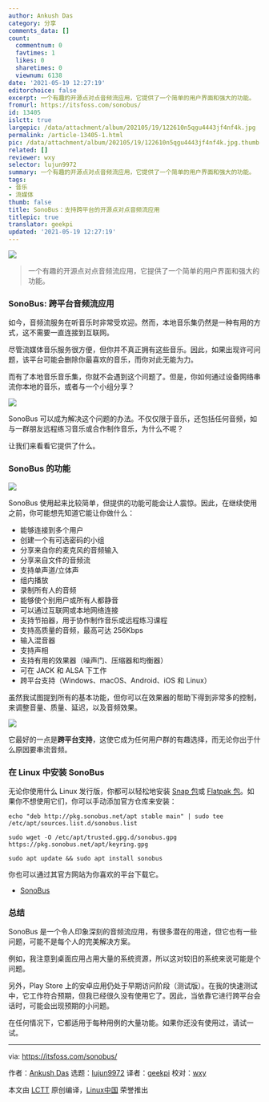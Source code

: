 ```yaml
---
author: Ankush Das
category: 分享
comments_data: []
count:
  commentnum: 0
  favtimes: 1
  likes: 0
  sharetimes: 0
  viewnum: 6138
date: '2021-05-19 12:27:19'
editorchoice: false
excerpt: 一个有趣的开源点对点音频流应用，它提供了一个简单的用户界面和强大的功能。
fromurl: https://itsfoss.com/sonobus/
id: 13405
islctt: true
largepic: /data/attachment/album/202105/19/122610n5qgu4443jf4nf4k.jpg
permalink: /article-13405-1.html
pic: /data/attachment/album/202105/19/122610n5qgu4443jf4nf4k.jpg.thumb.jpg
related: []
reviewer: wxy
selector: lujun9972
summary: 一个有趣的开源点对点音频流应用，它提供了一个简单的用户界面和强大的功能。
tags:
- 音乐
- 流媒体
thumb: false
title: SonoBus：支持跨平台的开源点对点音频流应用
titlepic: true
translator: geekpi
updated: '2021-05-19 12:27:19'
---
```


![](/data/attachment/album/202105/19/122610n5qgu4443jf4nf4k.jpg)



> 
> 一个有趣的开源点对点音频流应用，它提供了一个简单的用户界面和强大的功能。
> 
> 
> 


### SonoBus: 跨平台音频流应用


如今，音频流服务在听音乐时非常受欢迎。然而，本地音乐集仍然是一种有用的方式，这不需要一直连接到互联网。


尽管流媒体音乐服务很方便，但你并不真正拥有这些音乐。因此，如果出现许可问题，该平台可能会删除你最喜欢的音乐，而你对此无能为力。


而有了本地音乐音乐集，你就不会遇到这个问题了。但是，你如何通过设备网络串流你本地的音乐，或者与一个小组分享？


![](/data/attachment/album/202105/19/122719tetmy5thazhwawam.png)


SonoBus 可以成为解决这个问题的办法。不仅仅限于音乐，还包括任何音频，如与一群朋友远程练习音乐或合作制作音乐，为什么不呢？


让我们来看看它提供了什么。


### SonoBus 的功能


![](/data/attachment/album/202105/19/122721z894tq70nn3qaayf.png)


SonoBus 使用起来比较简单，但提供的功能可能会让人震惊。因此，在继续使用之前，你可能想先知道它能让你做什么：


* 能够连接到多个用户
* 创建一个有可选密码的小组
* 分享来自你的麦克风的音频输入
* 分享来自文件的音频流
* 支持单声道/立体声
* 组内播放
* 录制所有人的音频
* 能够使个别用户或所有人都静音
* 可以通过互联网或本地网络连接
* 支持节拍器，用于协作制作音乐或远程练习课程
* 支持高质量的音频，最高可达 256Kbps
* 输入混音器
* 支持声相
* 支持有用的效果器（噪声门、压缩器和均衡器）
* 可在 JACK 和 ALSA 下工作
* 跨平台支持（Windows、macOS、Android、iOS 和 Linux）


虽然我试图提到所有的基本功能，但你可以在效果器的帮助下得到非常多的控制，来调整音量、质量、延迟，以及音频效果。


![](/data/attachment/album/202105/19/122723ebzghhl5tg40jj49.png)


它最好的一点是**跨平台支持**，这使它成为任何用户群的有趣选择，而无论你出于什么原因要串流音频。


### 在 Linux 中安装 SonoBus


无论你使用什么 Linux 发行版，你都可以轻松地安装 [Snap 包](https://snapcraft.io/sonobus)或 [Flatpak 包](https://flathub.org/apps/details/net.sonobus.SonoBus)。如果你不想使用它们，你可以手动添加官方仓库来安装：



```
echo "deb http://pkg.sonobus.net/apt stable main" | sudo tee /etc/apt/sources.list.d/sonobus.list

sudo wget -O /etc/apt/trusted.gpg.d/sonobus.gpg https://pkg.sonobus.net/apt/keyring.gpg

sudo apt update && sudo apt install sonobus

```

你也可以通过其官方网站为你喜欢的平台下载它。


* [SonoBus](https://sonobus.net/)


### 总结


SonoBus 是一个令人印象深刻的音频流应用，有很多潜在的用途，但它也有一些问题，可能不是每个人的完美解决方案。


例如，我注意到桌面应用占用大量的系统资源，所以这对较旧的系统来说可能是个问题。


另外，Play Store 上的安卓应用仍处于早期访问阶段（测试版）。在我的快速测试中，它工作符合预期，但我已经很久没有使用它了。因此，当依靠它进行跨平台会话时，可能会出现预期的小问题。


在任何情况下，它都适用于每种用例的大量功能。如果你还没有使用过，请试一试。




---


via: <https://itsfoss.com/sonobus/>


作者：[Ankush Das](https://itsfoss.com/author/ankush/) 选题：[lujun9972](https://github.com/lujun9972) 译者：[geekpi](https://github.com/geekpi) 校对：[wxy](https://github.com/wxy)


本文由 [LCTT](https://github.com/LCTT/TranslateProject) 原创编译，[Linux中国](https://linux.cn/) 荣誉推出